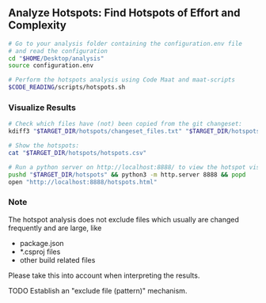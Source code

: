 ## Analyze Hotspots: Find Hotspots of Effort and Complexity

```sh
# Go to your analysis folder containing the configuration.env file
# and read the configuration
cd "$HOME/Desktop/analysis"
source configuration.env

# Perform the hotspots analysis using Code Maat and maat-scripts
$CODE_READING/scripts/hotspots.sh
```

### Visualize Results

```sh
# Check which files have (not) been copied from the git changeset:
kdiff3 "$TARGET_DIR/hotspots/changeset_files.txt" "$TARGET_DIR/hotspots/copied_files.txt"

# Show the hotspots:
cat "$TARGET_DIR/hotspots/hotspots.csv"

# Run a python server on http://localhost:8888/ to view the hotspot visualization:
pushd "$TARGET_DIR/hotspots" && python3 -m http.server 8888 && popd
open "http://localhost:8888/hotspots.html"
```

### Note

The hotspot analysis does not exclude files which usually are changed frequently and are large, like

- package.json
- *.csproj files
- other build related files

Please take this into account when interpreting the results.

TODO Establish an "exclude file (pattern)" mechanism.
